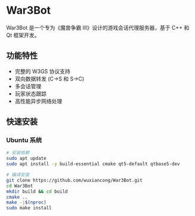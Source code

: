 # War3Bot

War3Bot 是一个专为《魔兽争霸 III》设计的游戏会话代理服务器，基于 C++ 和 Qt 框架开发。

## 功能特性

- 完整的 W3GS 协议支持
- 双向数据转发 (C->S 和 S->C)
- 多会话管理
- 玩家状态跟踪
- 高性能异步网络处理

## 快速安装

### Ubuntu 系统

```bash
# 安装依赖
sudo apt update
sudo apt install -y build-essential cmake qt5-default qtbase5-dev

# 编译安装
git clone https://github.com/wuxiancong/War3Bot.git
cd War3Bot
mkdir build && cd build
cmake ..
make -j$(nproc)
sudo make install
